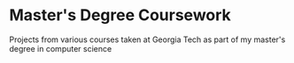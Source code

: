 # Master's Degree Coursework
Projects from various courses taken at Georgia Tech as part of my master's degree in computer science
